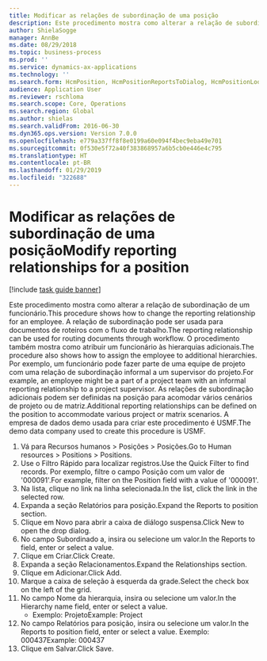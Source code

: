 ```yaml
---
title: Modificar as relações de subordinação de uma posição
description: Este procedimento mostra como alterar a relação de subordinação de um funcionário.
author: ShielaSogge
manager: AnnBe
ms.date: 08/29/2018
ms.topic: business-process
ms.prod: ''
ms.service: dynamics-ax-applications
ms.technology: ''
ms.search.form: HcmPosition, HcmPositionReportsToDialog, HcmPositionLookup
audience: Application User
ms.reviewer: rschloma
ms.search.scope: Core, Operations
ms.search.region: Global
ms.author: shielas
ms.search.validFrom: 2016-06-30
ms.dyn365.ops.version: Version 7.0.0
ms.openlocfilehash: e779a337ff8f8e0199a60e094f4bec9eba49e701
ms.sourcegitcommit: 0f530e5f72a40f383868957a6b5cb0e446e4c795
ms.translationtype: HT
ms.contentlocale: pt-BR
ms.lasthandoff: 01/29/2019
ms.locfileid: "322688"
---
```

# <a name="modify-reporting-relationships-for-a-position"></a><span data-ttu-id="0ae45-103">Modificar as relações de subordinação de uma posição</span><span class="sxs-lookup"><span data-stu-id="0ae45-103">Modify reporting relationships for a position</span></span>

[!include [task guide banner](../../includes/task-guide-banner.md)]

<span data-ttu-id="0ae45-104">Este procedimento mostra como alterar a relação de subordinação de um funcionário.</span><span class="sxs-lookup"><span data-stu-id="0ae45-104">This procedure shows how to change the reporting relationship for an employee.</span></span> <span data-ttu-id="0ae45-105">A relação de subordinação pode ser usada para documentos de roteiros com o fluxo de trabalho.</span><span class="sxs-lookup"><span data-stu-id="0ae45-105">The reporting relationship can be used for routing documents through workflow.</span></span> <span data-ttu-id="0ae45-106">O procedimento também mostra como atribuir um funcionário às hierarquias adicionais.</span><span class="sxs-lookup"><span data-stu-id="0ae45-106">The procedure also shows how to assign the employee to additional hierarchies.</span></span> <span data-ttu-id="0ae45-107">Por exemplo, um funcionário pode fazer parte de uma equipe de projeto com uma relação de subordinação informal a um supervisor do projeto.</span><span class="sxs-lookup"><span data-stu-id="0ae45-107">For example, an employee might be a part of a project team with an informal reporting relationship to a project supervisor.</span></span> <span data-ttu-id="0ae45-108">As relações de subordinação adicionais podem ser definidas na posição para acomodar vários cenários de projeto ou de matriz.</span><span class="sxs-lookup"><span data-stu-id="0ae45-108">Additional reporting relationships can be defined on the position to accommodate various project or matrix scenarios.</span></span> <span data-ttu-id="0ae45-109">A empresa de dados demo usada para criar este procedimento é USMF.</span><span class="sxs-lookup"><span data-stu-id="0ae45-109">The demo data company used to create this procedure is USMF.</span></span>

1. <span data-ttu-id="0ae45-110">Vá para Recursos humanos > Posições > Posições.</span><span class="sxs-lookup"><span data-stu-id="0ae45-110">Go to Human resources > Positions > Positions.</span></span>
2. <span data-ttu-id="0ae45-111">Use o Filtro Rápido para localizar registros.</span><span class="sxs-lookup"><span data-stu-id="0ae45-111">Use the Quick Filter to find records.</span></span> <span data-ttu-id="0ae45-112">Por exemplo, filtre o campo Posição com um valor de '000091'.</span><span class="sxs-lookup"><span data-stu-id="0ae45-112">For example, filter on the Position field with a value of '000091'.</span></span>
3. <span data-ttu-id="0ae45-113">Na lista, clique no link na linha selecionada.</span><span class="sxs-lookup"><span data-stu-id="0ae45-113">In the list, click the link in the selected row.</span></span>
4. <span data-ttu-id="0ae45-114">Expanda a seção Relatórios para posição.</span><span class="sxs-lookup"><span data-stu-id="0ae45-114">Expand the Reports to position section.</span></span>
5. <span data-ttu-id="0ae45-115">Clique em Novo para abrir a caixa de diálogo suspensa.</span><span class="sxs-lookup"><span data-stu-id="0ae45-115">Click New to open the drop dialog.</span></span>
6. <span data-ttu-id="0ae45-116">No campo Subordinado a, insira ou selecione um valor.</span><span class="sxs-lookup"><span data-stu-id="0ae45-116">In the Reports to field, enter or select a value.</span></span>
7. <span data-ttu-id="0ae45-117">Clique em Criar.</span><span class="sxs-lookup"><span data-stu-id="0ae45-117">Click Create.</span></span>
8. <span data-ttu-id="0ae45-118">Expanda a seção Relacionamentos.</span><span class="sxs-lookup"><span data-stu-id="0ae45-118">Expand the Relationships section.</span></span>
9. <span data-ttu-id="0ae45-119">Clique em Adicionar.</span><span class="sxs-lookup"><span data-stu-id="0ae45-119">Click Add.</span></span>
10. <span data-ttu-id="0ae45-120">Marque a caixa de seleção à esquerda da grade.</span><span class="sxs-lookup"><span data-stu-id="0ae45-120">Select the check box on the left of the grid.</span></span>
11. <span data-ttu-id="0ae45-121">No campo Nome da hierarquia, insira ou selecione um valor.</span><span class="sxs-lookup"><span data-stu-id="0ae45-121">In the Hierarchy name field, enter or select a value.</span></span>
    * <span data-ttu-id="0ae45-122">Exemplo: Projeto</span><span class="sxs-lookup"><span data-stu-id="0ae45-122">Example: Project</span></span>  
12. <span data-ttu-id="0ae45-123">No campo Relatórios para posição, insira ou selecione um valor.</span><span class="sxs-lookup"><span data-stu-id="0ae45-123">In the Reports to position field, enter or select a value.</span></span>  <span data-ttu-id="0ae45-124">Exemplo: 000437</span><span class="sxs-lookup"><span data-stu-id="0ae45-124">Example:  000437</span></span>
13. <span data-ttu-id="0ae45-125">Clique em Salvar.</span><span class="sxs-lookup"><span data-stu-id="0ae45-125">Click Save.</span></span>

